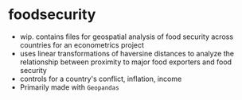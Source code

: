 # foodsecurity
- wip. contains files for geospatial analysis of food security across countries for an econometrics project
- uses linear transformations of haversine distances to analyze the relationship between proximity to major food exporters and food security
- controls for a country's conflict, inflation, income
- Primarily made with `Geopandas`
